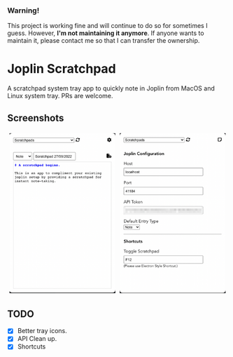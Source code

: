 ### Warning!
This project is working fine and will continue to do so for sometimes I guess. However, **I'm not maintaining it anymore**. If anyone wants to maintain it, please contact me so that I can transfer the ownership.

# Joplin Scratchpad

A scratchpad system tray app to quickly note in Joplin from MacOS and Linux system tray. PRs are welcome.

## Screenshots

<div style="display: flex; flex-wrap:wrap">
<img style="width: 48%; height: auto; margin: 1%;" src="./screenshots/screenshot-001.png">
<img style="width: 48%; height: auto; margin: 1%;" src="./screenshots/screenshot-002.png">
</div>

## TODO
- [x] Better tray icons.
- [x] API Clean up.
- [x] Shortcuts
